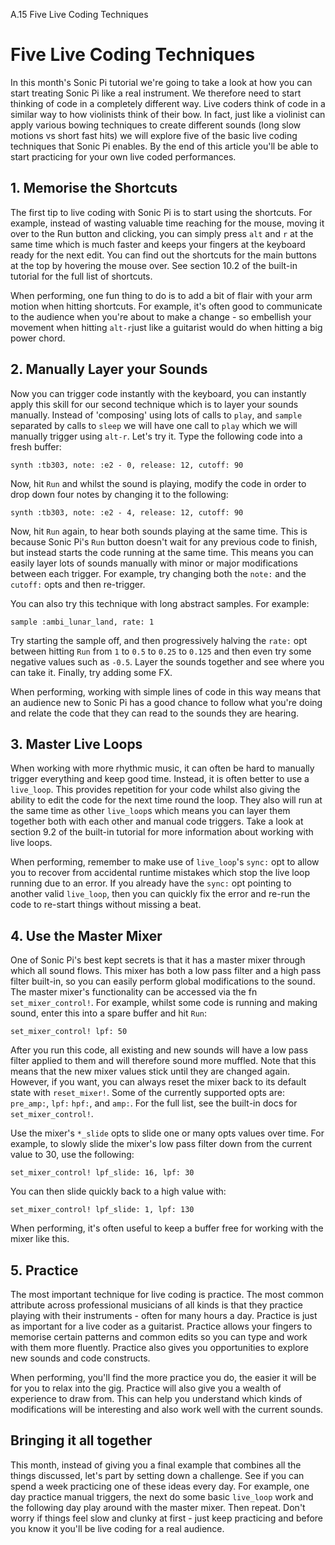 A.15 Five Live Coding Techniques

# Five Live Coding Techniques

In this month's Sonic Pi tutorial we're going to take a look at how you
can start treating Sonic Pi like a real instrument. We therefore need to
start thinking of code in a completely different way. Live coders think
of code in a similar way to how violinists think of their bow. In fact,
just like a violinist can apply various bowing techniques to create
different sounds (long slow motions vs short fast hits) we will explore
five of the basic live coding techniques that Sonic Pi enables. By the
end of this article you'll be able to start practicing for your own live
coded performances.

## 1. Memorise the Shortcuts

The first tip to live coding with Sonic Pi is to start using the
shortcuts. For example, instead of wasting valuable time reaching for
the mouse, moving it over to the Run button and clicking, you can simply
press `alt` and `r` at the same time which is much faster and keeps your
fingers at the keyboard ready for the next edit. You can find out the
shortcuts for the main buttons at the top by hovering the mouse
over. See section 10.2 of the built-in tutorial for the full list of
shortcuts.

When performing, one fun thing to do is to add a bit of flair with your
arm motion when hitting shortcuts. For example, it's often good to
communicate to the audience when you're about to make a change - so
embellish your movement when hitting `alt-r`just like a guitarist would
do when hitting a big power chord.

## 2. Manually Layer your Sounds

Now you can trigger code instantly with the keyboard, you can instantly
apply this skill for our second technique which is to layer your sounds
manually. Instead of 'composing' using lots of calls to `play`, and
`sample` separated by calls to `sleep` we will have one call to `play`
which we will manually trigger using `alt-r`. Let's try it. Type the
following code into a fresh buffer:

```
synth :tb303, note: :e2 - 0, release: 12, cutoff: 90

```

Now, hit `Run` and whilst the sound is playing, modify the code in order
to drop down four notes by changing it to the following:


```
synth :tb303, note: :e2 - 4, release: 12, cutoff: 90

```

Now, hit `Run` again, to hear both sounds playing at the same time. This
is because Sonic Pi's `Run` button doesn't wait for any previous code to
finish, but instead starts the code running at the same time. This means
you can easily layer lots of sounds manually with minor or major
modifications between each trigger. For example, try changing both the
`note:` and the `cutoff:` opts and then re-trigger. 


You can also try this technique with long abstract samples. For example:

```
sample :ambi_lunar_land, rate: 1
```

Try starting the sample off, and then progressively halving the `rate:`
opt between hitting `Run` from `1` to `0.5` to `0.25` to `0.125` and then
even try some negative values such as `-0.5`. Layer the sounds together
and see where you can take it. Finally, try adding some FX. 

When performing, working with simple lines of code in this way means
that an audience new to Sonic Pi has a good chance to follow what you're
doing and relate the code that they can read to the sounds they are
hearing.


## 3. Master Live Loops

When working with more rhythmic music, it can often be hard to manually
trigger everything and keep good time. Instead, it is often better to
use a `live_loop`. This provides repetition for your code whilst also
giving the ability to edit the code for the next time round the
loop. They also will run at the same time as other `live_loop`s which
means you can layer them together both with each other and manual code
triggers. Take a look at section 9.2 of the built-in tutorial for more
information about working with live loops.

When performing, remember to make use of `live_loop`'s `sync:` opt to
allow you to recover from accidental runtime mistakes which stop the
live loop running due to an error. If you already have the `sync:` opt
pointing to another valid `live_loop`, then you can quickly fix the
error and re-run the code to re-start things without missing a beat.

## 4. Use the Master Mixer

One of Sonic Pi's best kept secrets is that it has a master mixer
through which all sound flows. This mixer has both a low pass filter and
a high pass filter built-in, so you can easily perform global
modifications to the sound. The master mixer's functionality can be
accessed via the fn `set_mixer_control!`. For example, whilst some code
is running and making sound, enter this into a spare buffer and hit
`Run`:

```
set_mixer_control! lpf: 50
```

After you run this code, all existing and new sounds will have a low
pass filter applied to them and will therefore sound more muffled. Note
that this means that the new mixer values stick until they are changed
again. However, if you want, you can always reset the mixer back to its
default state with `reset_mixer!`. Some of the currently supported opts
are: `pre_amp:`, `lpf:` `hpf:`, and `amp:`. For the full list, see the
built-in docs for `set_mixer_control!`.

Use the mixer's `*_slide` opts to slide one or many opts values over
time. For example, to slowly slide the mixer's low pass filter down from
the current value to 30, use the following:

```
set_mixer_control! lpf_slide: 16, lpf: 30
```

You can then slide quickly back to a high value with:

```
set_mixer_control! lpf_slide: 1, lpf: 130
```

When performing, it's often useful to keep a buffer free for working
with the mixer like this.

## 5. Practice

The most important technique for live coding is practice. The most
common attribute across professional musicians of all kinds is that they
practice playing with their instruments - often for many hours a
day. Practice is just as important for a live coder as a
guitarist. Practice allows your fingers to memorise certain patterns and
common edits so you can type and work with them more fluently. Practice
also gives you opportunities to explore new sounds and code constructs.

When performing, you'll find the more practice you do, the easier it
will be for you to relax into the gig. Practice will also give you a
wealth of experience to draw from. This can help you understand which
kinds of modifications will be interesting and also work well with the
current sounds.

## Bringing it all together

This month, instead of giving you a final example that combines all the
things discussed, let's part by setting down a challenge. See if you can
spend a week practicing one of these ideas every day. For example, one
day practice manual triggers, the next do some basic `live_loop` work
and the following day play around with the master mixer. Then
repeat. Don't worry if things feel slow and clunky at first - just keep
practicing and before you know it you'll be live coding for a real
audience.
